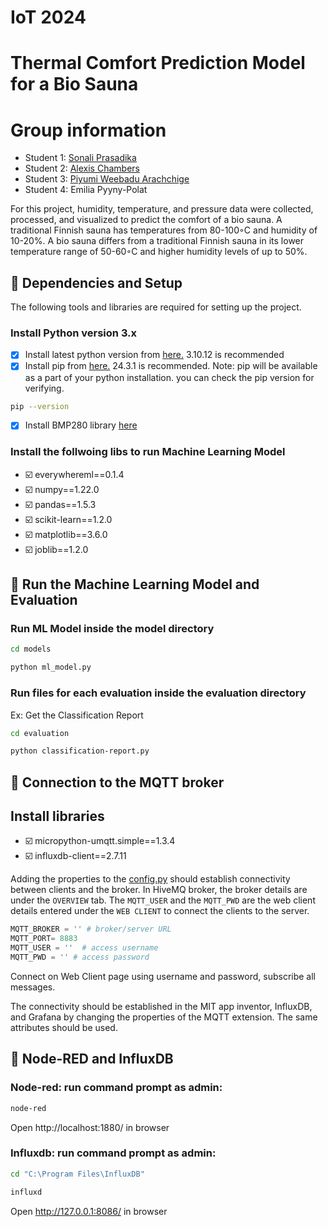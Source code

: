 # IoT 2024
# Thermal Comfort Prediction Model for a Bio Sauna
# Group information
* Student 1: [Sonali Prasadika](https://github.com/sonaliprasadika)
* Student 2: [Alexis Chambers](https://github.com/apchamb2)
* Student 3: [Piyumi Weebadu Arachchige](https://github.com/PiyumiUoR)
* Student 4: Emilia Pyyny-Polat

For this project, humidity, temperature, and pressure data were collected, processed, and visualized to predict the comfort of a bio sauna. A traditional Finnish sauna has temperatures from 80-100◦C and humidity of 10-20%. A bio sauna differs from a traditional Finnish sauna in its lower temperature range of 50-60◦C and higher humidity levels of up to 50%. 

## 🔗 Dependencies and Setup

The following tools and libraries are required for setting up the project. 
### Install Python version 3.x

- [x]  Install latest python version from [here.](https://www.python.org) 3.10.12 is recommended 
- [x]  Install pip from [here.](https://pip.pypa.io/en/stable/installation/) 24.3.1 is recommended.
Note: pip will be available as a part of your python installation. you can check the pip version for verifying.
```bash
pip --version
```
- [x]  Install BMP280 library [here](https://github.com/dafvid/micropython-bmp280/blob/master/bmp280.py)


### Install the follwoing libs to run Machine Learning Model
- ☑️ everywhereml==0.1.4
- ☑️ numpy==1.22.0
- ☑️ pandas==1.5.3
- ☑️ scikit-learn==1.2.0
- ☑️ matplotlib==3.6.0
- ☑️ joblib==1.2.0

## 🔗 Run the Machine Learning Model and Evaluation
### Run ML Model inside the model directory
```bash
cd models
```
```bash
python ml_model.py 
```
### Run files for each evaluation inside the evaluation directory
Ex: Get the Classification Report
```bash
cd evaluation
```
```bash
python classification-report.py 
```

## 🔗 Connection to the MQTT broker

## Install libraries

- ☑️ micropython-umqtt.simple==1.3.4
- ☑️ influxdb-client==2.7.11

Adding the properties to the [config.py](pico-code/config.py) should establish connectivity between clients and the broker. In HiveMQ broker, the broker details are under the `OVERVIEW` tab. The `MQTT_USER` and the `MQTT_PWD` are the web client details entered under the `WEB CLIENT` to connect the clients to the server. 

```python
MQTT_BROKER = '' # broker/server URL
MQTT_PORT= 8883
MQTT_USER = ''  # access username
MQTT_PWD = '' # access password
```
Connect on Web Client page using username and password, subscribe all messages.

The connectivity should be established in the MIT app inventor, InfluxDB, and Grafana by changing the properties of the MQTT extension. The same attributes should be used. 

## 🔗 Node-RED and InfluxDB

### Node-red: run command prompt as admin: 
```bash
node-red 
```
Open http://localhost:1880/ in browser

### Influxdb: run command prompt as admin: 
```bash
cd "C:\Program Files\InfluxDB"
```
```bash
influxd
```
Open http://127.0.0.1:8086/ in browser


